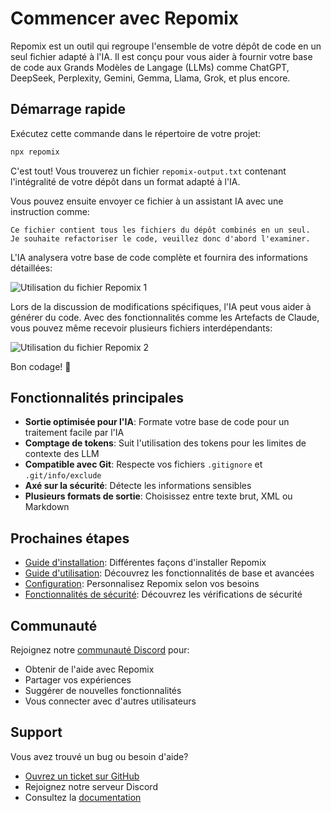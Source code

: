 # Commencer avec Repomix

Repomix est un outil qui regroupe l'ensemble de votre dépôt de code en un seul fichier adapté à l'IA. Il est conçu pour vous aider à fournir votre base de code aux Grands Modèles de Langage (LLMs) comme ChatGPT, DeepSeek, Perplexity, Gemini, Gemma, Llama, Grok, et plus encore.

## Démarrage rapide

Exécutez cette commande dans le répertoire de votre projet:

```bash
npx repomix
```

C'est tout! Vous trouverez un fichier `repomix-output.txt` contenant l'intégralité de votre dépôt dans un format adapté à l'IA.

Vous pouvez ensuite envoyer ce fichier à un assistant IA avec une instruction comme:

```
Ce fichier contient tous les fichiers du dépôt combinés en un seul.
Je souhaite refactoriser le code, veuillez donc d'abord l'examiner.
```

L'IA analysera votre base de code complète et fournira des informations détaillées:

![Utilisation du fichier Repomix 1](/images/docs/repomix-file-usage-1.png)

Lors de la discussion de modifications spécifiques, l'IA peut vous aider à générer du code. Avec des fonctionnalités comme les Artefacts de Claude, vous pouvez même recevoir plusieurs fichiers interdépendants:

![Utilisation du fichier Repomix 2](/images/docs/repomix-file-usage-2.png)

Bon codage! 🚀

## Fonctionnalités principales

- **Sortie optimisée pour l'IA**: Formate votre base de code pour un traitement facile par l'IA
- **Comptage de tokens**: Suit l'utilisation des tokens pour les limites de contexte des LLM
- **Compatible avec Git**: Respecte vos fichiers `.gitignore` et `.git/info/exclude`
- **Axé sur la sécurité**: Détecte les informations sensibles
- **Plusieurs formats de sortie**: Choisissez entre texte brut, XML ou Markdown

## Prochaines étapes

- [Guide d'installation](installation.md): Différentes façons d'installer Repomix
- [Guide d'utilisation](usage.md): Découvrez les fonctionnalités de base et avancées
- [Configuration](configuration.md): Personnalisez Repomix selon vos besoins
- [Fonctionnalités de sécurité](security.md): Découvrez les vérifications de sécurité

## Communauté

Rejoignez notre [communauté Discord](https://discord.gg/wNYzTwZFku) pour:
- Obtenir de l'aide avec Repomix
- Partager vos expériences
- Suggérer de nouvelles fonctionnalités
- Vous connecter avec d'autres utilisateurs

## Support

Vous avez trouvé un bug ou besoin d'aide?
- [Ouvrez un ticket sur GitHub](https://github.com/yamadashy/repomix/issues)
- Rejoignez notre serveur Discord
- Consultez la [documentation](https://repomix.com)